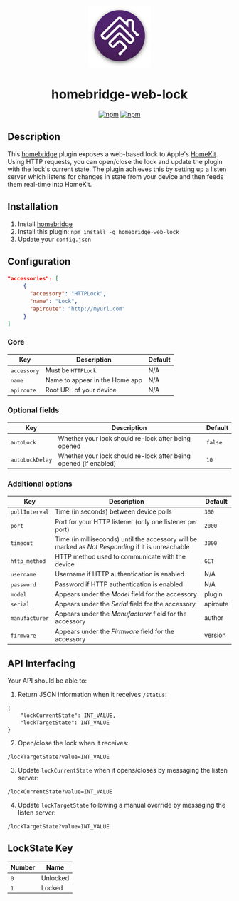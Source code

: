 <p align="center">
  <a href="https://github.com/homebridge/homebridge"><img src="https://raw.githubusercontent.com/homebridge/branding/master/logos/homebridge-color-round-stylized.png" height="140"></a>
</p>

<span align="center">

# homebridge-web-lock

[![npm](https://img.shields.io/npm/v/homebridge-web-lock.svg)](https://www.npmjs.com/package/homebridge-web-lock) [![npm](https://img.shields.io/npm/dt/homebridge-web-lock.svg)](https://www.npmjs.com/package/homebridge-web-lock)

</span>

## Description

This [homebridge](https://github.com/nfarina/homebridge) plugin exposes a web-based lock to Apple's [HomeKit](http://www.apple.com/ios/home/). Using HTTP requests, you can open/close the lock and update the plugin with the lock's current state. The plugin achieves this by setting up a listen server which listens for changes in state from your device and then feeds them real-time into HomeKit.

## Installation

1. Install [homebridge](https://github.com/nfarina/homebridge#installation-details)
2. Install this plugin: `npm install -g homebridge-web-lock`
3. Update your `config.json`

## Configuration

```json
"accessories": [
     {
       "accessory": "HTTPLock",
       "name": "Lock",
       "apiroute": "http://myurl.com"
     }
]
```

### Core
| Key | Description | Default |
| --- | --- | --- |
| `accessory` | Must be `HTTPLock` | N/A |
| `name` | Name to appear in the Home app | N/A |
| `apiroute` | Root URL of your device | N/A |

### Optional fields
| Key | Description | Default |
| --- | --- | --- |
| `autoLock` | Whether your lock should re-lock after being opened| `false` |
| `autoLockDelay` | Whether your lock should re-lock after being opened (if enabled) | `10` |

### Additional options
| Key | Description | Default |
| --- | --- | --- |
| `pollInterval` | Time (in seconds) between device polls | `300` |
| `port` | Port for your HTTP listener (only one listener per port) | `2000` |
| `timeout` | Time (in milliseconds) until the accessory will be marked as _Not Responding_ if it is unreachable | `3000` |
| `http_method` | HTTP method used to communicate with the device | `GET` |
| `username` | Username if HTTP authentication is enabled | N/A |
| `password` | Password if HTTP authentication is enabled | N/A |
| `model` | Appears under the _Model_ field for the accessory | plugin |
| `serial` | Appears under the _Serial_ field for the accessory | apiroute |
| `manufacturer` | Appears under the _Manufacturer_ field for the accessory | author |
| `firmware` | Appears under the _Firmware_ field for the accessory | version |

## API Interfacing

Your API should be able to:

1. Return JSON information when it receives `/status`:
```
{
    "lockCurrentState": INT_VALUE,
    "lockTargetState": INT_VALUE
}
```

2. Open/close the lock when it receives:
```
/lockTargetState?value=INT_VALUE
```

3. Update `lockCurrentState` when it opens/closes by messaging the listen server:
```
/lockCurrentState?value=INT_VALUE
```

4. Update `lockTargetState` following a manual override by messaging the listen server:
```
/lockTargetState?value=INT_VALUE
```

## LockState Key

| Number | Name |
| --- | --- |
| `0` | Unlocked |
| `1` | Locked |

